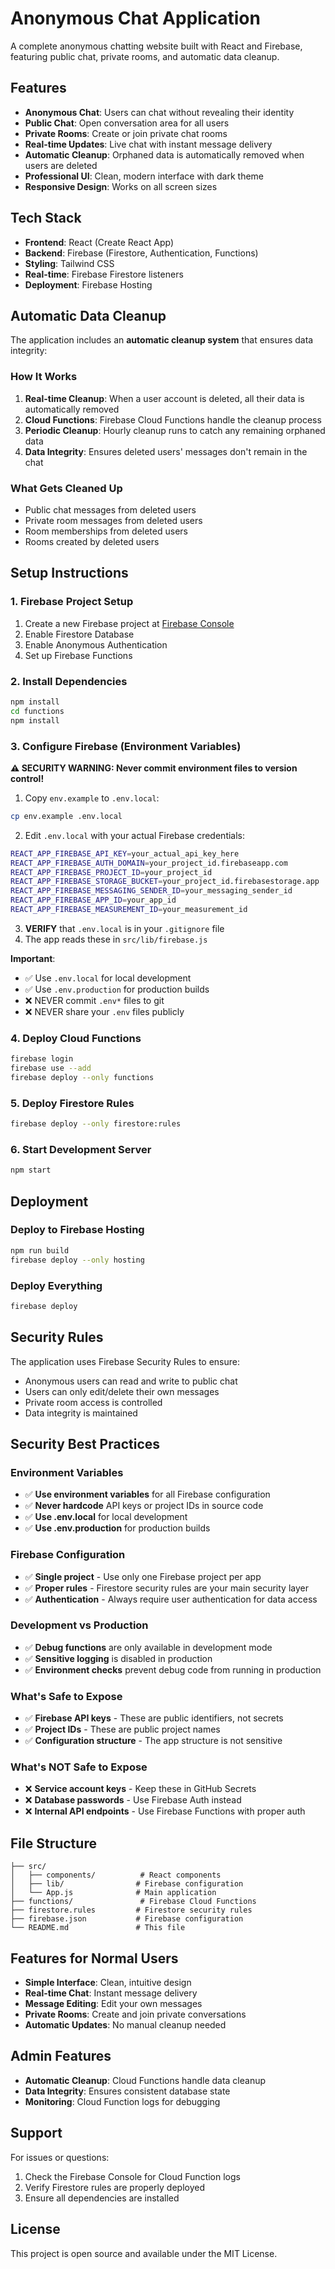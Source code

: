 # Anonymous Chat Application

A complete anonymous chatting website built with React and Firebase, featuring public chat, private rooms, and automatic data cleanup.

## Features

- **Anonymous Chat**: Users can chat without revealing their identity
- **Public Chat**: Open conversation area for all users
- **Private Rooms**: Create or join private chat rooms
- **Real-time Updates**: Live chat with instant message delivery
- **Automatic Cleanup**: Orphaned data is automatically removed when users are deleted
- **Professional UI**: Clean, modern interface with dark theme
- **Responsive Design**: Works on all screen sizes

## Tech Stack

- **Frontend**: React (Create React App)
- **Backend**: Firebase (Firestore, Authentication, Functions)
- **Styling**: Tailwind CSS
- **Real-time**: Firebase Firestore listeners
- **Deployment**: Firebase Hosting

## Automatic Data Cleanup

The application includes an **automatic cleanup system** that ensures data integrity:

### How It Works

1. **Real-time Cleanup**: When a user account is deleted, all their data is automatically removed
2. **Cloud Functions**: Firebase Cloud Functions handle the cleanup process
3. **Periodic Cleanup**: Hourly cleanup runs to catch any remaining orphaned data
4. **Data Integrity**: Ensures deleted users' messages don't remain in the chat

### What Gets Cleaned Up

- Public chat messages from deleted users
- Private room messages from deleted users
- Room memberships from deleted users
- Rooms created by deleted users

## Setup Instructions

### 1. Firebase Project Setup

1. Create a new Firebase project at [Firebase Console](https://console.firebase.google.com/)
2. Enable Firestore Database
3. Enable Anonymous Authentication
4. Set up Firebase Functions

### 2. Install Dependencies

```bash
npm install
cd functions
npm install
```

### 3. Configure Firebase (Environment Variables)

**⚠️ SECURITY WARNING: Never commit environment files to version control!**

1. Copy `env.example` to `.env.local`:
```bash
cp env.example .env.local
```

2. Edit `.env.local` with your actual Firebase credentials:
```bash
REACT_APP_FIREBASE_API_KEY=your_actual_api_key_here
REACT_APP_FIREBASE_AUTH_DOMAIN=your_project_id.firebaseapp.com
REACT_APP_FIREBASE_PROJECT_ID=your_project_id
REACT_APP_FIREBASE_STORAGE_BUCKET=your_project_id.firebasestorage.app
REACT_APP_FIREBASE_MESSAGING_SENDER_ID=your_messaging_sender_id
REACT_APP_FIREBASE_APP_ID=your_app_id
REACT_APP_FIREBASE_MEASUREMENT_ID=your_measurement_id
```

3. **VERIFY** that `.env.local` is in your `.gitignore` file
4. The app reads these in `src/lib/firebase.js`

**Important**: 
- ✅ Use `.env.local` for local development
- ✅ Use `.env.production` for production builds
- ❌ NEVER commit `.env*` files to git
- ❌ NEVER share your `.env` files publicly

### 4. Deploy Cloud Functions

```bash
firebase login
firebase use --add
firebase deploy --only functions
```

### 5. Deploy Firestore Rules

```bash
firebase deploy --only firestore:rules
```

### 6. Start Development Server

```bash
npm start
```

## Deployment

### Deploy to Firebase Hosting

```bash
npm run build
firebase deploy --only hosting
```

### Deploy Everything

```bash
firebase deploy
```

## Security Rules

The application uses Firebase Security Rules to ensure:
- Anonymous users can read and write to public chat
- Users can only edit/delete their own messages
- Private room access is controlled
- Data integrity is maintained

## Security Best Practices

### Environment Variables
- ✅ **Use environment variables** for all Firebase configuration
- ✅ **Never hardcode** API keys or project IDs in source code
- ✅ **Use .env.local** for local development
- ✅ **Use .env.production** for production builds

### Firebase Configuration
- ✅ **Single project** - Use only one Firebase project per app
- ✅ **Proper rules** - Firestore security rules are your main security layer
- ✅ **Authentication** - Always require user authentication for data access

### Development vs Production
- ✅ **Debug functions** are only available in development mode
- ✅ **Sensitive logging** is disabled in production
- ✅ **Environment checks** prevent debug code from running in production

### What's Safe to Expose
- ✅ **Firebase API keys** - These are public identifiers, not secrets
- ✅ **Project IDs** - These are public project names
- ✅ **Configuration structure** - The app structure is not sensitive

### What's NOT Safe to Expose
- ❌ **Service account keys** - Keep these in GitHub Secrets
- ❌ **Database passwords** - Use Firebase Auth instead
- ❌ **Internal API endpoints** - Use Firebase Functions with proper auth

## File Structure

```
├── src/
│   ├── components/          # React components
│   ├── lib/                # Firebase configuration
│   └── App.js              # Main application
├── functions/               # Firebase Cloud Functions
├── firestore.rules         # Firestore security rules
├── firebase.json           # Firebase configuration
└── README.md               # This file
```

## Features for Normal Users

- **Simple Interface**: Clean, intuitive design
- **Real-time Chat**: Instant message delivery
- **Message Editing**: Edit your own messages
- **Private Rooms**: Create and join private conversations
- **Automatic Updates**: No manual cleanup needed

## Admin Features

- **Automatic Cleanup**: Cloud Functions handle data cleanup
- **Data Integrity**: Ensures consistent database state
- **Monitoring**: Cloud Function logs for debugging

## Support

For issues or questions:
1. Check the Firebase Console for Cloud Function logs
2. Verify Firestore rules are properly deployed
3. Ensure all dependencies are installed

## License

This project is open source and available under the MIT License.
